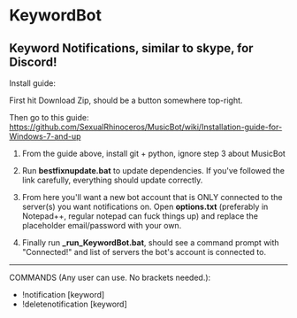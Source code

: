 # KeywordBot
Keyword Notifications, similar to skype, for Discord!
--------------------------
Install guide:

First hit Download Zip, should be a button somewhere top-right.

Then go to this guide: https://github.com/SexualRhinoceros/MusicBot/wiki/Installation-guide-for-Windows-7-and-up

1. From the guide above, install git + python, ignore step 3 about MusicBot

2. Run **bestfixnupdate.bat** to update dependencies. If you've followed the link carefully, everything should update correctly.

3. From here you'll want a new bot account that is ONLY connected to the server(s) you want notifications on.
Open **options.txt** (preferably in Notepad++, regular notepad can fuck things up) and replace the placeholder email/password with your own.

4. Finally run **_run_KeywordBot.bat**, should see a command prompt with "Connected!" and list of servers the bot's account is connected to.

------------------------
COMMANDS (Any user can use. No brackets needed.):
- !notification [keyword]
- !deletenotification [keyword]
